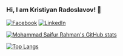 ### Hi, I am Kristiyan Radoslavov! 👋

[![Facebook](https://img.shields.io/badge/-Facebook-00B2FF?style=flat-square&logo=Facebook&logoColor=white)](https://www.facebook.com/kristiqn.radoslavov/)
[![LinkedIn](https://img.shields.io/badge/-LinkedIn-0e76a8?style=flat-square&logo=Linkedin&logoColor=white)](https://www.linkedin.com/in/kristiyan-radoslavov/)


[![Mohammad Saifur Rahman's GitHub stats](https://github-readme-stats.vercel.app/api/top-langs?username=saifurrahman1193&hide=html,scss,stylus,blade,jupyter%20notebook,python,css,shell,batchfile,dockerfile,typescript&theme=algolia&show_icons=true)](https://github.com/saifurrahman1193)

[![Top Langs](https://github-readme-stats-git-masterrstaa-rickstaa.vercel.app/api/top-langs/?username=kristiyanradoslavov)](https://github.com/kristiyanradoslavov/github-readme-stats)
